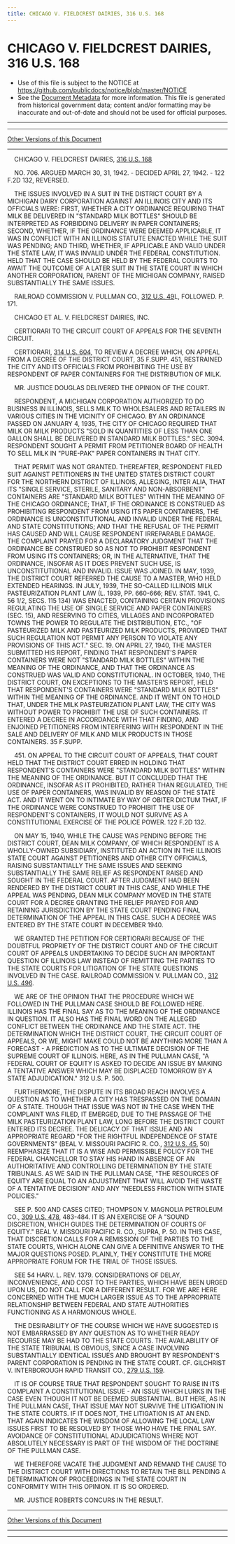 ```yaml
---
title: CHICAGO V. FIELDCREST DAIRIES, 316 U.S. 168
---
```


# CHICAGO V. FIELDCREST DAIRIES, 316 U.S. 168

* Use of this file is subject to the NOTICE at https://github.com/publicdocs/notice/blob/master/NOTICE
* See the [Document Metadata](../../../index.md) for more information.
  This file is generated from historical government data; content and/or formatting may be inaccurate and out-of-date and should not be used for official purposes.

----------
----------

[Other Versions of this Document](https://publicdocs.github.io/go/links?ns=uslm-x&ref=%2Fus%2Fcourts%2Fscotus%2FusReporter%2F316%2F168)

----------

    CHICAGO V. FIELDCREST DAIRIES, [316 U.S. 168][/us/courts/scotus/usReporter/316/168]

    NO. 706.  ARGUED MARCH 30, 31, 1942.  - DECIDED APRIL 27, 1942.  - 122 F.2D 132, REVERSED.

    THE ISSUES INVOLVED IN A SUIT IN THE DISTRICT COURT BY A MICHIGAN DAIRY CORPORATION AGAINST AN ILLINOIS CITY AND ITS OFFICIALS WERE: FIRST, WHETHER A CITY ORDINANCE REQUIRING THAT MILK BE DELIVERED IN "STANDARD MILK BOTTLES" SHOULD BE INTERPRETED AS FORBIDDING DELIVERY IN PAPER CONTAINERS; SECOND, WHETHER, IF THE ORDINANCE WERE DEEMED APPLICABLE, IT WAS IN CONFLICT WITH AN ILLINOIS STATUTE ENACTED WHILE THE SUIT WAS PENDING; AND THIRD, WHETHER, IF APPLICABLE AND VALID UNDER THE STATE LAW, IT WAS INVALID UNDER THE FEDERAL CONSTITUTION.  HELD THAT THE CASE SHOULD BE HELD BY THE FEDERAL COURTS TO AWAIT THE OUTCOME OF A LATER SUIT IN THE STATE COURT IN WHICH ANOTHER CORPORATION, PARENT OF THE MICHIGAN COMPANY, RAISED SUBSTANTIALLY THE SAME ISSUES.

    RAILROAD COMMISSION V. PULLMAN CO., [312 U.S. 49][/us/courts/scotus/usReporter/312/49]L, FOLLOWED.  P. 171.

    CHICAGO ET AL. V. FIELDCREST DAIRIES, INC.

    CERTIORARI TO THE CIRCUIT COURT OF APPEALS FOR THE SEVENTH CIRCUIT.

    CERTIORARI, [314 U.S. 604][/us/courts/scotus/usReporter/314/604], TO REVIEW A DECREE WHICH, ON APPEAL FROM A DECREE OF THE DISTRICT COURT, 35 F.SUPP.  451, RESTRAINED THE CITY AND ITS OFFICIALS FROM PROHIBITING THE USE BY RESPONDENT OF PAPER CONTAINERS FOR THE DISTRIBUTION OF MILK.

    MR. JUSTICE DOUGLAS DELIVERED THE OPINION OF THE COURT.

    RESPONDENT, A MICHIGAN CORPORATION AUTHORIZED TO DO BUSINESS IN ILLINOIS, SELLS MILK TO WHOLESALERS AND RETAILERS IN VARIOUS CITIES IN THE VICINITY OF CHICAGO.  BY AN ORDINANCE PASSED ON JANUARY 4, 1935, THE CITY OF CHICAGO REQUIRED THAT MILK OR MILK PRODUCTS "SOLD IN QUANTITIES OF LESS THAN ONE GALLON SHALL BE DELIVERED IN STANDARD MILK BOTTLES."  SEC. 3094.  RESPONDENT SOUGHT A PERMIT FROM PETITIONER BOARD OF HEALTH TO SELL MILK IN "PURE-PAK" PAPER CONTAINERS IN THAT CITY.

    THAT PERMIT WAS NOT GRANTED.  THEREAFTER, RESPONDENT FILED SUIT AGAINST PETITIONERS IN THE UNITED STATES DISTRICT COURT FOR THE NORTHERN DISTRICT OF ILLINOIS, ALLEGING, INTER ALIA, THAT ITS "SINGLE SERVICE, STERILE, SANITARY AND NON-ABSORBENT" CONTAINERS ARE "STANDARD MILK BOTTLES" WITHIN THE MEANING OF THE CHICAGO ORDINANCE; THAT, IF THE ORDINANCE IS CONSTRUED AS PROHIBITING RESPONDENT FROM USING ITS PAPER CONTAINERS, THE ORDINANCE IS UNCONSTITUTIONAL AND INVALID UNDER THE FEDERAL AND STATE CONSTITUTIONS; AND THAT THE REFUSAL OF THE PERMIT HAS CAUSED AND WILL CAUSE RESPONDENT IRREPARABLE DAMAGE.  THE COMPLAINT PRAYED FOR A DECLARATORY JUDGMENT THAT THE ORDINANCE BE CONSTRUED SO AS NOT TO PROHIBIT RESPONDENT FROM USING ITS CONTAINERS; OR, IN THE ALTERNATIVE, THAT THE ORDINANCE, INSOFAR AS IT DOES PREVENT SUCH USE, IS UNCONSTITUTIONAL AND INVALID.  ISSUE WAS JOINED.  IN MAY, 1939, THE DISTRICT COURT REFERRED THE CAUSE TO A MASTER, WHO HELD EXTENDED HEARINGS.  IN JULY, 1939, THE SO-CALLED ILLINOIS MILK PASTEURIZATION PLANT LAW (L. 1939, PP. 660-666; REV. STAT. 1941, C. 56 1/2, SECS. 115 134) WAS ENACTED, CONTAINING CERTAIN PROVISIONS REGULATING THE USE OF SINGLE SERVICE AND PAPER CONTAINERS (SEC. 15), AND RESERVING TO CITIES, VILLAGES AND INCORPORATED TOWNS THE POWER TO REGULATE THE DISTRIBUTION, ETC., "OF PASTEURIZED MILK AND PASTEURIZED MILK PRODUCTS, PROVIDED THAT SUCH REGULATION NOT PERMIT ANY PERSON TO VIOLATE ANY PROVISIONS OF THIS ACT."  SEC. 19.  ON APRIL 27, 1940, THE MASTER SUBMITTED HIS REPORT, FINDING THAT RESPONDENT'S PAPER CONTAINERS WERE NOT "STANDARD MILK BOTTLES" WITHIN THE MEANING OF THE ORDINANCE, AND THAT THE ORDINANCE AS CONSTRUED WAS VALID AND CONSTITUTIONAL.  IN OCTOBER, 1940, THE DISTRICT COURT, ON EXCEPTIONS TO THE MASTER'S REPORT, HELD THAT RESPONDENT'S CONTAINERS WERE "STANDARD MILK BOTTLES" WITHIN THE MEANING OF THE ORDINANCE.  AND IT WENT ON TO HOLD THAT, UNDER THE MILK PASTEURIZATION PLANT LAW, THE CITY WAS WITHOUT POWER TO PROHIBIT THE USE OF SUCH CONTAINERS.  IT ENTERED A DECREE IN ACCORDANCE WITH THAT FINDING, AND ENJOINED PETITIONERS FROM INTERFERING WITH RESPONDENT IN THE SALE AND DELIVERY OF MILK AND MILK PRODUCTS IN THOSE CONTAINERS.  35 F.SUPP.

    451.  ON APPEAL TO THE CIRCUIT COURT OF APPEALS, THAT COURT HELD THAT THE DISTRICT COURT ERRED IN HOLDING THAT RESPONDENT'S CONTAINERS WERE "STANDARD MILK BOTTLES" WITHIN THE MEANING OF THE ORDINANCE.  BUT IT CONCLUDED THAT THE ORDINANCE, INSOFAR AS IT PROHIBITED, RATHER THAN REGULATED, THE USE OF PAPER CONTAINERS, WAS INVALID BY REASON OF THE STATE ACT.  AND IT WENT ON TO INTIMATE BY WAY OF OBITER DICTUM THAT, IF THE ORDINANCE WERE CONSTRUED TO PROHIBIT THE USE OF RESPONDENT'S CONTAINERS, IT WOULD NOT SURVIVE AS A CONSTITUTIONAL EXERCISE OF THE POLICE POWER.  122 F.2D 132.

    ON MAY 15, 1940, WHILE THE CAUSE WAS PENDING BEFORE THE DISTRICT COURT, DEAN MILK COMPANY, OF WHICH RESPONDENT IS A WHOLLY-OWNED SUBSIDIARY, INSTITUTED AN ACTION IN THE ILLINOIS STATE COURT AGAINST PETITIONERS AND OTHER CITY OFFICIALS, RAISING SUBSTANTIALLY THE SAME ISSUES AND SEEKING SUBSTANTIALLY THE SAME RELIEF AS RESPONDENT RAISED AND SOUGHT IN THE FEDERAL COURT.  AFTER JUDGMENT HAD BEEN RENDERED BY THE DISTRICT COURT IN THIS CASE, AND WHILE THE APPEAL WAS PENDING, DEAN MILK COMPANY MOVED IN THE STATE COURT FOR A DECREE GRANTING THE RELIEF PRAYED FOR AND RETAINING JURISDICTION BY THE STATE COURT PENDING FINAL DETERMINATION OF THE APPEAL IN THIS CASE.  SUCH A DECREE WAS ENTERED BY THE STATE COURT IN DECEMBER 1940.

    WE GRANTED THE PETITION FOR CERTIORARI BECAUSE OF THE DOUBTFUL PROPRIETY OF THE DISTRICT COURT AND OF THE CIRCUIT COURT OF APPEALS UNDERTAKING TO DECIDE SUCH AN IMPORTANT QUESTION OF ILLINOIS LAW INSTEAD OF REMITTING THE PARTIES TO THE STATE COURTS FOR LITIGATION OF THE STATE QUESTIONS INVOLVED IN THE CASE.  RAILROAD COMMISSION V. PULLMAN CO., [312 U.S. 496][/us/courts/scotus/usReporter/312/496].

    WE ARE OF THE OPINION THAT THE PROCEDURE WHICH WE FOLLOWED IN THE PULLMAN CASE SHOULD BE FOLLOWED HERE.  ILLINOIS HAS THE FINAL SAY AS TO THE MEANING OF THE ORDINANCE IN QUESTION.  IT ALSO HAS THE FINAL WORD ON THE ALLEGED CONFLICT BETWEEN THE ORDINANCE AND THE STATE ACT.  THE DETERMINATION WHICH THE DISTRICT COURT, THE CIRCUIT COURT OF APPEALS, OR WE, MIGHT MAKE COULD NOT BE ANYTHING MORE THAN A FORECAST - A PREDICTION AS TO THE ULTIMATE DECISION OF THE SUPREME COURT OF ILLINOIS.  HERE, AS IN THE PULLMAN CASE, "A FEDERAL COURT OF EQUITY IS ASKED TO DECIDE AN ISSUE BY MAKING A TENTATIVE ANSWER WHICH MAY BE DISPLACED TOMORROW BY A STATE ADJUDICATION."  312 U.S. P. 500.

    FURTHERMORE, THE DISPUTE IN ITS BROAD REACH INVOLVES A QUESTION AS TO WHETHER A CITY HAS TRESPASSED ON THE DOMAIN OF A STATE.  THOUGH THAT ISSUE WAS NOT IN THE CASE WHEN THE COMPLAINT WAS FILED, IT EMERGED, DUE TO THE PASSAGE OF THE MILK PASTEURIZATION PLANT LAW, LONG BEFORE THE DISTRICT COURT ENTERED ITS DECREE.  THE DELICACY OF THAT ISSUE AND AN APPROPRIATE REGARD "FOR THE RIGHTFUL INDEPENDENCE OF STATE GOVERNMENTS" (BEAL V. MISSOURI PACIFIC R. CO., [312 U.S. 45][/us/courts/scotus/usReporter/312/45], 50) REEMPHASIZE THAT IT IS A WISE AND PERMISSIBLE POLICY FOR THE FEDERAL CHANCELLOR TO STAY HIS HAND IN ABSENCE OF AN AUTHORITATIVE AND CONTROLLING DETERMINATION BY THE STATE TRIBUNALS.  AS WE SAID IN THE PULLMAN CASE, "THE RESOURCES OF EQUITY ARE EQUAL TO AN ADJUSTMENT THAT WILL AVOID THE WASTE OF A TENTATIVE DECISION" AND ANY "NEEDLESS FRICTION WITH STATE POLICIES."

    SEE P. 500 AND CASES CITED; THOMPSON V. MAGNOLIA PETROLEUM CO., [309 U.S. 478][/us/courts/scotus/usReporter/309/478], 483-484.  IT IS AN EXERCISE OF A "SOUND DISCRETION, WHICH GUIDES THE DETERMINATION OF COURTS OF EQUITY."  BEAL V. MISSOURI PACIFIC R. CO., SUPRA, P. 50.  IN THIS CASE, THAT DISCRETION CALLS FOR A REMISSION OF THE PARTIES TO THE STATE COURTS, WHICH ALONE CAN GIVE A DEFINITIVE ANSWER TO THE MAJOR QUESTIONS POSED.  PLAINLY, THEY CONSTITUTE THE MORE APPROPRIATE FORUM FOR THE TRIAL OF THOSE ISSUES.

    SEE 54 HARV. L. REV. 1379.  CONSIDERATIONS OF DELAY, INCONVENIENCE, AND COST TO THE PARTIES, WHICH HAVE BEEN URGED UPON US, DO NOT CALL FOR A DIFFERENT RESULT.  FOR WE ARE HERE CONCERNED WITH THE MUCH LARGER ISSUE AS TO THE APPROPRIATE RELATIONSHIP BETWEEN FEDERAL AND STATE AUTHORITIES FUNCTIONING AS A HARMONIOUS WHOLE.

    THE DESIRABILITY OF THE COURSE WHICH WE HAVE SUGGESTED IS NOT EMBARRASSED BY ANY QUESTION AS TO WHETHER READY RECOURSE MAY BE HAD TO THE STATE COURTS.  THE AVAILABILITY OF THE STATE TRIBUNAL IS OBVIOUS, SINCE A CASE INVOLVING SUBSTANTIALLY IDENTICAL ISSUES AND BROUGHT BY RESPONDENT'S PARENT CORPORATION IS PENDING IN THE STATE COURT.  CF. GILCHRIST V. INTERBOROUGH RAPID TRANSIT CO., [279 U.S. 159][/us/courts/scotus/usReporter/279/159].

    IT IS OF COURSE TRUE THAT RESPONDENT SOUGHT TO RAISE IN ITS COMPLAINT A CONSTITUTIONAL ISSUE - AN ISSUE WHICH LURKS IN THE CASE EVEN THOUGH IT NOT BE DEEMED SUBSTANTIAL.  BUT HERE, AS IN THE PULLMAN CASE, THAT ISSUE MAY NOT SURVIVE THE LITIGATION IN THE STATE COURTS.  IF IT DOES NOT, THE LITIGATION IS AT AN END.  THAT AGAIN INDICATES THE WISDOM OF ALLOWING THE LOCAL LAW ISSUES FIRST TO BE RESOLVED BY THOSE WHO HAVE THE FINAL SAY.  AVOIDANCE OF CONSTITUTIONAL ADJUDICATIONS WHERE NOT ABSOLUTELY NECESSARY IS PART OF THE WISDOM OF THE DOCTRINE OF THE PULLMAN CASE.

    WE THEREFORE VACATE THE JUDGMENT AND REMAND THE CAUSE TO THE DISTRICT COURT WITH DIRECTIONS TO RETAIN THE BILL PENDING A DETERMINATION OF PROCEEDINGS IN THE STATE COURT IN CONFORMITY WITH THIS OPINION.  IT IS SO ORDERED.

    MR. JUSTICE ROBERTS CONCURS IN THE RESULT.

----------

[Other Versions of this Document](https://publicdocs.github.io/go/links?ns=uslm-x&ref=%2Fus%2Fcourts%2Fscotus%2FusReporter%2F316%2F168)

----------
----------

[/us/courts/scotus/usReporter/316/168]: https://publicdocs.github.io/go/links?ns=uslm-x&ref=%2Fus%2Fcourts%2Fscotus%2FusReporter%2F316%2F168
[/us/courts/scotus/usReporter/312/49]: https://publicdocs.github.io/go/links?ns=uslm-x&ref=%2Fus%2Fcourts%2Fscotus%2FusReporter%2F312%2F49
[/us/courts/scotus/usReporter/314/604]: https://publicdocs.github.io/go/links?ns=uslm-x&ref=%2Fus%2Fcourts%2Fscotus%2FusReporter%2F314%2F604
[/us/courts/scotus/usReporter/312/496]: https://publicdocs.github.io/go/links?ns=uslm-x&ref=%2Fus%2Fcourts%2Fscotus%2FusReporter%2F312%2F496
[/us/courts/scotus/usReporter/312/45]: https://publicdocs.github.io/go/links?ns=uslm-x&ref=%2Fus%2Fcourts%2Fscotus%2FusReporter%2F312%2F45
[/us/courts/scotus/usReporter/309/478]: https://publicdocs.github.io/go/links?ns=uslm-x&ref=%2Fus%2Fcourts%2Fscotus%2FusReporter%2F309%2F478
[/us/courts/scotus/usReporter/279/159]: https://publicdocs.github.io/go/links?ns=uslm-x&ref=%2Fus%2Fcourts%2Fscotus%2FusReporter%2F279%2F159


